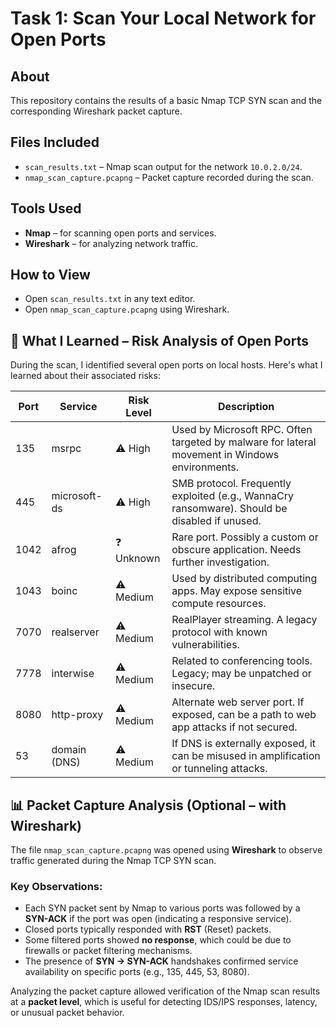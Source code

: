 # Task 1: Scan Your Local Network for Open Ports

## About
This repository contains the results of a basic Nmap TCP SYN scan and the corresponding Wireshark packet capture.

## Files Included
- `scan_results.txt` – Nmap scan output for the network `10.0.2.0/24`.
- `nmap_scan_capture.pcapng` – Packet capture recorded during the scan.

## Tools Used
- **Nmap** – for scanning open ports and services.
- **Wireshark** – for analyzing network traffic.

## How to View
- Open `scan_results.txt` in any text editor.
- Open `nmap_scan_capture.pcapng` using Wireshark.
## 🔐 What I Learned – Risk Analysis of Open Ports

During the scan, I identified several open ports on local hosts. Here's what I learned about their associated risks:

| Port | Service       | Risk Level | Description |
|------|---------------|------------|-------------|
| 135  | msrpc         | ⚠️ High     | Used by Microsoft RPC. Often targeted by malware for lateral movement in Windows environments. |
| 445  | microsoft-ds  | ⚠️ High     | SMB protocol. Frequently exploited (e.g., WannaCry ransomware). Should be disabled if unused. |
| 1042 | afrog         | ❓ Unknown  | Rare port. Possibly a custom or obscure application. Needs further investigation. |
| 1043 | boinc         | ⚠️ Medium   | Used by distributed computing apps. May expose sensitive compute resources. |
| 7070 | realserver    | ⚠️ Medium   | RealPlayer streaming. A legacy protocol with known vulnerabilities. |
| 7778 | interwise     | ⚠️ Medium   | Related to conferencing tools. Legacy; may be unpatched or insecure. |
| 8080 | http-proxy    | ⚠️ Medium   | Alternate web server port. If exposed, can be a path to web app attacks if not secured. |
| 53   | domain (DNS)  | ⚠️ Medium   | If DNS is externally exposed, it can be misused in amplification or tunneling attacks. |

## 📊 Packet Capture Analysis (Optional – with Wireshark)

The file `nmap_scan_capture.pcapng` was opened using **Wireshark** to observe traffic generated during the Nmap TCP SYN scan.

### Key Observations:
- Each SYN packet sent by Nmap to various ports was followed by a **SYN-ACK** if the port was open (indicating a responsive service).
- Closed ports typically responded with **RST** (Reset) packets.
- Some filtered ports showed **no response**, which could be due to firewalls or packet filtering mechanisms.
- The presence of **SYN → SYN-ACK** handshakes confirmed service availability on specific ports (e.g., 135, 445, 53, 8080).

Analyzing the packet capture allowed verification of the Nmap scan results at a **packet level**, which is useful for detecting IDS/IPS responses, latency, or unusual packet behavior.


